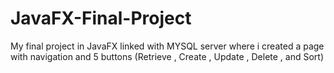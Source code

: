 # JavaFX-Final-Project
My final project in JavaFX linked with MYSQL server where i created a page with navigation and 5 buttons (Retrieve , Create , Update , Delete , and Sort)
